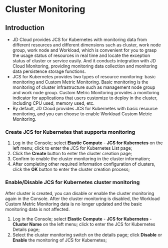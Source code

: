 # Cluster Monitoring
## Introduction
- JD Cloud provides JCS for Kubernetes with monitoring data from different resources and different dimensions such as cluster, work node group, work node and Workload, which is convenient for you to grasp the usage status of resources in real time and locate the exception status of cluster or service easily. And it conducts integration with JD Cloud Monitoring, providing monitoring data collection and monitoring data persistence storage functions.  
- JCS for Kubernetes provides two types of resource monitoring: basic monitoring and Custom Metric Monitoring. Basic monitoring is the monitoring of cluster infrastructure such as management node group and work node group. Custom Metric Monitoring provides a monitoring indicator for applications that users customize to deploy in the cluster, including CPU used, memory used, etc.  
- By default, JD Cloud provides JCS for Kubernetes with basic resource monitoring, and you can choose to enable Workload Custom Metric Monitoring.  

### Create JCS for Kubernetes that supports monitoring  
1. Log in the Console; select **Elastic Compute** - **JCS for Kubernetes** on the left menu; click to enter the JCS for Kubernetes List page;   
2. Click the **Create** button to enter the cluster creation page;  
3. Confirm to enable the cluster monitoring in the cluster information;  
4. After completing other required information configuration of clusters, click the **OK** button to enter the cluster creation process;  

### Enable/Disable JCS for Kubernetes cluster monitoring  
After cluster is created, you can disable or enable the cluster monitoring again in the Console. After the cluster monitoring is disabled, the Workload Custom Metric Monitoring data is no longer updated and the basic monitoring data is not affected.  

1. Log in the Console; select **Elastic Compute** - **JCS for Kubernetes** - **Cluster Name** on the left menu; click to enter the JCS for Kubernetes Details page;  
2. Select the cluster monitoring switch on the details page; click **Disable** or **Enable** the monitoring of JCS for Kubernetes;  


